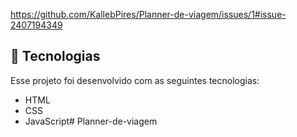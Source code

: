 


https://github.com/KallebPires/Planner-de-viagem/issues/1#issue-2407194349


## 🚀 Tecnologias

Esse projeto foi desenvolvido com as seguintes tecnologias:

- HTML
- CSS
- JavaScript# Planner-de-viagem
